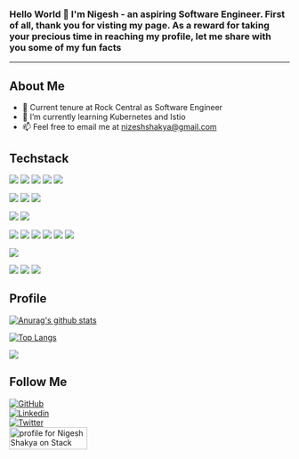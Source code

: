 ### Hello World 👋 I'm Nigesh - an aspiring Software Engineer. First of all, thank you for visting my page. As a reward for taking your precious time in reaching my profile, let me share with you some of my fun facts

<!--
**neaGaze/neaGaze** is a ✨ _special_ ✨ repository because its `README.md` (this file) appears on your GitHub profile.

Here are some ideas to get you started:

- 🔭 I’m currently working on ...
- 🌱 I’m currently learning ...
- 👯 I’m looking to collaborate on ...
- 🤔 I’m looking for help with ...
- 💬 Ask me about ...
- 📫 How to reach me: ...
- 😄 Pronouns: ...
- ⚡ Fun fact: ...
-->
___
## About Me
- 🔭 Current tenure at Rock Central as Software Engineer
- 🌱 I’m currently learning Kubernetes and Istio 
- 📫 Feel free to email me at nizeshshakya@gmail.com

<!-- Icons -->

[1.2]: http://i.imgur.com/wWzX9uB.png (twitter icon without padding)
[2.2]: https://raw.githubusercontent.com/MartinHeinz/MartinHeinz/master/linkedin-3-16.png (LinkedIn icon without padding)

<!-- Links to your social media accounts -->

[1]: https://twitter.com/neaGaze
[2]: https://www.linkedin.com/in/nigeshshakya/

## Techstack
![](https://img.shields.io/badge/lang-Java-informational?style=flat&logo=java&logoColor=white&color=2bbc8a) 
![](https://img.shields.io/badge/lang-Python-informational?style=flat&logo=python&logoColor=white&color=2bbc8a)
![](https://img.shields.io/badge/lang-CSharp-informational?style=flat&logo=csharp&logoColor=white&color=2bbc8a)
![](https://img.shields.io/badge/lang-Javascript-informational?style=flat&logo=javascript&logoColor=white&color=2bbc8a)
![](https://img.shields.io/badge/lang-HTML5-informational?style=flat&logo=html5&logoColor=white&color=2bbc8a)

![](https://img.shields.io/badge/DB-Neo4j-informational?style=flat&logo=neo4j&logoColor=white&color=008cc1)
![](https://img.shields.io/badge/DB-Mysql-informational?style=flat&logo=mysql&logoColor=white&color=008cc1)
![](https://img.shields.io/badge/DB-Mongodb-informational?style=flat&logo=mongodb&logoColor=white&color=008cc1)

![](https://img.shields.io/badge/MsgBroker-Rabbitmq-informational?style=flat&logo=rabbitmq&logoColor=white&color=ff6600)
![](https://img.shields.io/badge/MsgBroker-Kafka-informational?style=flat&logo=kafka&logoColor=white&color=ff6600)

![](https://img.shields.io/badge/Framework-Springboot-informational?style=flat&logo=spring&logoColor=white&color=6db33f)
![](https://img.shields.io/badge/Framework-Flask-informational?style=flat&logo=flask&logoColor=white&color=6db33f)
![](https://img.shields.io/badge/Framework-Android-informational?style=flat&logo=android&logoColor=white&color=6db33f)
![](https://img.shields.io/badge/Framework-WPF-informational?style=flat&logo=.net&logoColor=white&color=6db33f)
![](https://img.shields.io/badge/Framework-Unity3D-informational?style=flat&logo=unity&logoColor=white&color=6db33f)
![](https://img.shields.io/badge/Framework-Angular-informational?style=flat&logo=angular&logoColor=white&color=6db33f)

![](https://img.shields.io/badge/Monitor-ElasticSearch-informational?style=flat&logo=elasticsearch&logoColor=white&color=005571)

![](https://img.shields.io/badge/Automation-Chef-informational?style=flat&logo=chef&logoColor=white&color=fe7a16)
![](https://img.shields.io/badge/Automation-Docker-informational?style=flat&logo=docker&logoColor=white&color=fe7a16)
![](https://img.shields.io/badge/Automation-Kubernetes-informational?style=flat&logo=kubernetes&logoColor=white&color=fe7a16)



## Profile
[![Anurag's github stats](https://github-readme-stats.vercel.app/api?username=neaGaze&theme=dracula)](https://github.com/neaGaze/github-readme-stats)

[![Top Langs](https://github-readme-stats.vercel.app/api/top-langs/?username=neaGaze&theme=tokyonight&exclude_repo=github-readme-stats,neagaze.github.io,huge-theme-cleanwhite,wintersmith,startbootstrap-clean-blog,DevBlog-Theme,hugo,shogun,scottmotte.github.com,Mandala,MapKit,awesome)](https://github.com/anuraghazra/github-readme-stats)

![](https://visitor-badge.glitch.me/badge?page_id=neaGaze.neaGaze)

## Follow Me
[![GitHub](https://img.shields.io/github/followers/neaGaze?label=follow&style=social)](https://github.com/neaGaze)  
[![Linkedin](https://img.shields.io/badge/-blue?style=flat-square&logo=Linkedin&logoColor=white&link=https://www.linkedin.com/in/nigeshshakya/)](https://www.linkedin.com/in/nigeshshakya/)  
[![Twitter](https://img.shields.io/twitter/follow/neaGaze?style=social)](https://twitter.com/neaGaze)  
<a href="https://stackoverflow.com//users/1109043/neagaze"><img src="https://stackoverflow.com/users/flair/1109043.png" width="140" height="40" alt="profile for Nigesh Shakya on Stack Overflow, a network of free, community-driven Q&amp;A sites" title="profile for Nigesh Shakya on Stack Overflow, a network of free, community-driven Q&amp;A sites" /></a>

